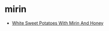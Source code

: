 # mirin

 * [White Sweet Potatoes With Mirin And Honey](../index/w/white-sweet-potatoes-with-mirin-and-honey-388730.json)
